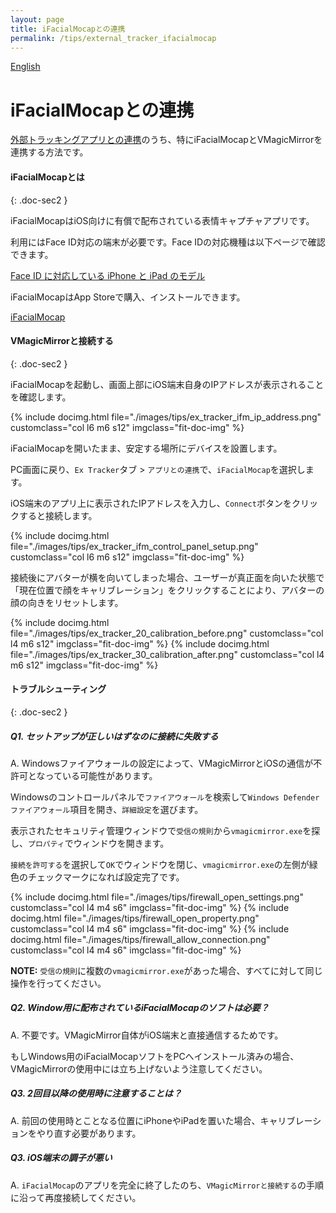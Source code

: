 ```yaml
---
layout: page
title: iFacialMocapとの連携
permalink: /tips/external_tracker_ifacialmocap
---
```


[English](../en/tips/external_tracker_ifacialmocap)

# iFacialMocapとの連携

[外部トラッキングアプリとの連携](./external_tracker)のうち、特にiFacialMocapとVMagicMirrorを連携する方法です。


#### iFacialMocapとは
{: .doc-sec2 }

iFacialMocapはiOS向けに有償で配布されている表情キャプチャアプリです。

利用にはFace ID対応の端末が必要です。Face IDの対応機種は以下ページで確認できます。

[Face ID に対応している iPhone と iPad のモデル](https://support.apple.com/ja-jp/HT209183)

iFacialMocapはApp Storeで購入、インストールできます。

[iFacialMocap](https://apps.apple.com/jp/app/ifacialmocap/id1489470545)


#### VMagicMirrorと接続する
{: .doc-sec2 }

iFacialMocapを起動し、画面上部にiOS端末自身のIPアドレスが表示されることを確認します。

<div class="row">
{% include docimg.html file="./images/tips/ex_tracker_ifm_ip_address.png" customclass="col l6 m6 s12" imgclass="fit-doc-img" %}
</div>

iFacialMocapを開いたまま、安定する場所にデバイスを設置します。

PC画面に戻り、`Ex Tracker`タブ > `アプリとの連携`で、`iFacialMocap`を選択します。

iOS端末のアプリ上に表示されたIPアドレスを入力し、`Connect`ボタンをクリックすると接続します。

<div class="row">
{% include docimg.html file="./images/tips/ex_tracker_ifm_control_panel_setup.png" customclass="col l6 m6 s12" imgclass="fit-doc-img" %}
</div>

接続後にアバターが横を向いてしまった場合、ユーザーが真正面を向いた状態で「現在位置で顔をキャリブレーション」をクリックすることにより、アバターの顔の向きをリセットします。

<div class="row">
{% include docimg.html file="./images/tips/ex_tracker_20_calibration_before.png" customclass="col l4 m6 s12" imgclass="fit-doc-img" %}
{% include docimg.html file="./images/tips/ex_tracker_30_calibration_after.png" customclass="col l4 m6 s12" imgclass="fit-doc-img" %}
</div>


#### トラブルシューティング
{: .doc-sec2 }

##### Q1. セットアップが正しいはずなのに接続に失敗する

A. Windowsファイアウォールの設定によって、VMagicMirrorとiOSの通信が不許可となっている可能性があります。

Windowsのコントロールパネルで`ファイアウォール`を検索して`Windows Defender ファイアウォール`項目を開き、`詳細設定`を選びます。

表示されたセキュリティ管理ウィンドウで`受信の規則`から`vmagicmirror.exe`を探し、`プロパティ`でウィンドウを開きます。

`接続を許可する`を選択して`OK`でウィンドウを閉じ、`vmagicmirror.exe`の左側が緑色のチェックマークになれば設定完了です。

<div class="row">
{% include docimg.html file="./images/tips/firewall_open_settings.png" customclass="col l4 m4 s6" imgclass="fit-doc-img" %}
{% include docimg.html file="./images/tips/firewall_open_property.png" customclass="col l4 m4 s6" imgclass="fit-doc-img" %}
{% include docimg.html file="./images/tips/firewall_allow_connection.png" customclass="col l4 m4 s6" imgclass="fit-doc-img" %}
</div>

**NOTE:** `受信の規則`に複数の`vmagicmirror.exe`があった場合、すべてに対して同じ操作を行ってください。


##### Q2. Window用に配布されているiFacialMocapのソフトは必要？

A. 不要です。VMagicMirror自体がiOS端末と直接通信するためです。

もしWindows用のiFacialMocapソフトをPCへインストール済みの場合、VMagicMirrorの使用中には立ち上げないよう注意してください。


##### Q3. 2回目以降の使用時に注意することは？

A. 前回の使用時とことなる位置にiPhoneやiPadを置いた場合、キャリブレーションをやり直す必要があります。


##### Q3. iOS端末の調子が悪い

A. `iFacialMocap`のアプリを完全に終了したのち、`VMagicMirrorと接続する`の手順に沿って再度接続してください。

